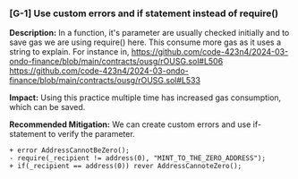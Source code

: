 ### [G-1] Use custom errors and if statement instead of require()

**Description:** In a function, it's parameter are usually checked initially and to save gas we are using require() here. This consume more gas as it uses a string to explain. For instance in,
https://github.com/code-423n4/2024-03-ondo-finance/blob/main/contracts/ousg/rOUSG.sol#L506
https://github.com/code-423n4/2024-03-ondo-finance/blob/main/contracts/ousg/rOUSG.sol#L533

**Impact:** Using this practice multiple time has increased gas consumption, which can be saved.


**Recommended Mitigation:** We can create custom errors and use if-statement to verify the parameter.
```
+ error AddressCannotBeZero();
- require(_recipient != address(0), "MINT_TO_THE_ZERO_ADDRESS");
+ if(_recipient == address(0)) rever AddressCannoteZero();
```